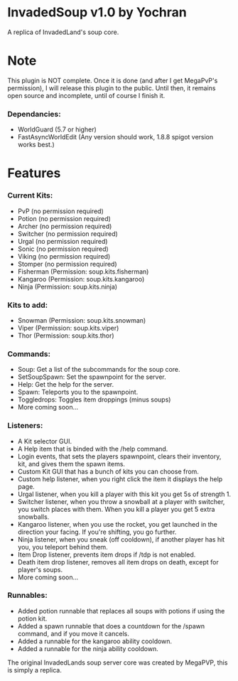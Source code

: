 # InvadedSoup v1.0 by Yochran
A replica of InvadedLand's soup core.

# Note
This plugin is NOT complete. Once it is done (and after I get MegaPvP's permission), I will release this plugin to the public. Until then, it remains open source and incomplete, until of course I finish it.

### Dependancies:
  - WorldGuard (5.7 or higher)
  - FastAsyncWorldEdit (Any version should work, 1.8.8 spigot version works best.)

# Features

### Current Kits:
  - PvP (no permission required)
  - Potion (no permission required)
  - Archer (no permission required)
  - Switcher (no permission required)
  - Urgal (no permission required)
  - Sonic (no permission required)
  - Viking (no permission required)
  - Stomper (no permission required)
  - Fisherman (Permission: soup.kits.fisherman)
  - Kangaroo (Permission: soup.kits.kangaroo)
  - Ninja (Permission: soup.kits.ninja)
  
### Kits to add:
  - Snowman (Permission: soup.kits.snowman)
  - Viper (Permission: soup.kits.viper)
  - Thor (Permission: soup.kits.thor)

### Commands:
  - Soup: Get a list of the subcommands for the soup core.
  - SetSoupSpawn: Set the spawnpoint for the server.
  - Help: Get the help for the server.
  - Spawn: Teleports you to the spawnpoint.
  - Toggledrops: Toggles item droppings (minus soups)
  - More coming soon...
  
### Listeners:
  - A Kit selector GUI.
  - A Help item that is binded with the /help command.
  - Login events, that sets the players spawnpoint, clears their inventory, kit, and gives them the spawn items.
  - Custom Kit GUI  that has a bunch of kits you can choose from.
  - Custom help listener, when you right click the item it displays the help page.
  - Urgal listener, when you kill a player with this kit you get 5s of strength 1.
  - Switcher listener, when you throw a snowball at a player with switcher, you switch places with them. When you kill a player you get 5 extra snowballs.
  - Kangaroo listener, when you use the rocket, you get launched in the direction your facing. If you're shifting, you go further.
  - Ninja listener, when you sneak (off cooldown), if another player has hit you, you teleport behind them.
  - Item Drop listener, prevents item drops if /tdp is not enabled.
  - Death item drop listener, removes all item drops on death, except for player's soups.
  - More coming soon...
  
### Runnables:
  - Added potion runnable that replaces all soups with potions if using the potion kit.
  - Added a spawn runnable that does a countdown for the /spawn command, and if you move it cancels.
  - Added a runnable for the kangaroo ability cooldown.
  - Added a runnable for the ninja ability cooldown.
  
The original InvadedLands soup server core was created by MegaPVP, this is simply a replica.
